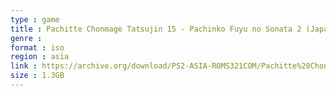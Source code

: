 ```yaml
---
type : game
title : Pachitte Chonmage Tatsujin 15 - Pachinko Fuyu no Sonata 2 (Japan)
genre : 
format : iso
region : asia
link : https://archive.org/download/PS2-ASIA-ROMS321COM/Pachitte%20Chonmage%20Tatsujin%2015%20-%20Pachinko%20Fuyu%20no%20Sonata%202%20%28Japan%29.7z
size : 1.3GB
---
```

